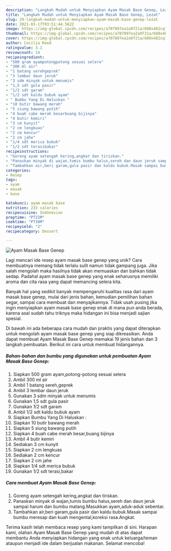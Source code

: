 ```yaml
---
description: "Langkah Mudah untuk Menyiapkan Ayam Masak Base Genep, Lezat"
title: "Langkah Mudah untuk Menyiapkan Ayam Masak Base Genep, Lezat"
slug: 29-langkah-mudah-untuk-menyiapkan-ayam-masak-base-genep-lezat
date: 2021-03-17T03:51:44.562Z
image: https://img-global.cpcdn.com/recipes/a707897ea2a0f21a/680x482cq70/ayam-masak-base-genep-foto-resep-utama.jpg
thumbnail: https://img-global.cpcdn.com/recipes/a707897ea2a0f21a/680x482cq70/ayam-masak-base-genep-foto-resep-utama.jpg
cover: https://img-global.cpcdn.com/recipes/a707897ea2a0f21a/680x482cq70/ayam-masak-base-genep-foto-resep-utama.jpg
author: Cecilia Reed
ratingvalue: 3.1
reviewcount: 14
recipeingredient:
- "500 gram ayampotongpotong sesuai selera"
- "300 ml air"
- "1 batang serehgeprek"
- "3 lembar daun jeruk"
- "3 sdm minyak untuk menumis"
- "1,5 sdt gula pasir"
- "1/2 sdt garam"
- "1/2 sdt kaldu bubuk ayam"
- " Bumbu Yang Di Haluskan "
- "10 butir bawang merah"
- "5 siung bawang putih"
- "4 buah cabe merah besarbuang bijinya"
- "4 butir kemiri"
- "3 cm kunyit"
- "2 cm lengkuas"
- "2 cm kencur"
- "2 cm jahe"
- "1/4 sdt merica bubuk"
- "1/2 sdt terasibakar"
recipeinstructions:
- "Goreng ayam setengah kering,angkat dan tiriskan."
- "Panaskan minyak di wajan,tumis bumbu halus,sereh dan daun jeruk sampai harum dan bumbu matang.Masukkan ayam,aduk-aduk sebentar."
- "Tambahkan air,beri garam,gula pasir dan kaldu bubuk.Masak sampai bumbu meresap dan kuah mengental,koreksi rasa.Angkat."
categories:
- Resep
tags:
- ayam
- masak
- base

katakunci: ayam masak base 
nutrition: 233 calories
recipecuisine: Indonesian
preptime: "PT22M"
cooktime: "PT30M"
recipeyield: "2"
recipecategory: Dessert

---
```



![Ayam Masak Base Genep](https://img-global.cpcdn.com/recipes/a707897ea2a0f21a/680x482cq70/ayam-masak-base-genep-foto-resep-utama.jpg)

Lagi mencari ide resep ayam masak base genep yang unik? Cara membuatnya memang tidak terlalu sulit namun tidak gampang juga. Jika salah mengolah maka hasilnya tidak akan memuaskan dan bahkan tidak sedap. Padahal ayam masak base genep yang enak seharusnya memiliki aroma dan cita rasa yang dapat memancing selera kita.

Banyak hal yang sedikit banyak mempengaruhi kualitas rasa dari ayam masak base genep, mulai dari jenis bahan, kemudian pemilihan bahan segar, sampai cara membuat dan menyajikannya. Tidak usah pusing jika ingin menyiapkan ayam masak base genep enak di mana pun anda berada, karena asal sudah tahu triknya maka hidangan ini bisa menjadi sajian spesial.




Di bawah ini ada beberapa cara mudah dan praktis yang dapat diterapkan untuk mengolah ayam masak base genep yang siap dikreasikan. Anda dapat membuat Ayam Masak Base Genep memakai 19 jenis bahan dan 3 langkah pembuatan. Berikut ini cara untuk membuat hidangannya.

<!--inarticleads1-->

##### Bahan-bahan dan bumbu yang digunakan untuk pembuatan Ayam Masak Base Genep:

1. Siapkan 500 gram ayam,potong-potong sesuai selera
1. Ambil 300 ml air
1. Ambil 1 batang sereh,geprek
1. Ambil 3 lembar daun jeruk
1. Gunakan 3 sdm minyak untuk menumis
1. Gunakan 1,5 sdt gula pasir
1. Gunakan 1/2 sdt garam
1. Ambil 1/2 sdt kaldu bubuk ayam
1. Siapkan  Bumbu Yang Di Haluskan :
1. Siapkan 10 butir bawang merah
1. Siapkan 5 siung bawang putih
1. Siapkan 4 buah cabe merah besar,buang bijinya
1. Ambil 4 butir kemiri
1. Sediakan 3 cm kunyit
1. Siapkan 2 cm lengkuas
1. Sediakan 2 cm kencur
1. Siapkan 2 cm jahe
1. Siapkan 1/4 sdt merica bubuk
1. Gunakan 1/2 sdt terasi,bakar




<!--inarticleads2-->

##### Cara membuat Ayam Masak Base Genep:

1. Goreng ayam setengah kering,angkat dan tiriskan.
1. Panaskan minyak di wajan,tumis bumbu halus,sereh dan daun jeruk sampai harum dan bumbu matang.Masukkan ayam,aduk-aduk sebentar.
1. Tambahkan air,beri garam,gula pasir dan kaldu bubuk.Masak sampai bumbu meresap dan kuah mengental,koreksi rasa.Angkat.




Terima kasih telah membaca resep yang kami tampilkan di sini. Harapan kami, olahan Ayam Masak Base Genep yang mudah di atas dapat membantu Anda menyiapkan hidangan yang enak untuk keluarga/teman ataupun menjadi ide dalam berjualan makanan. Selamat mencoba!

